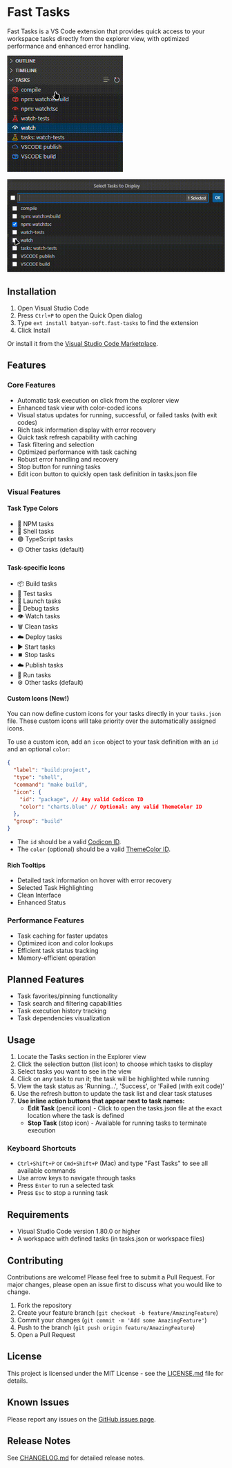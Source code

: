 # Fast Tasks

Fast Tasks is a VS Code extension that provides quick access to your workspace tasks directly from the explorer view, with optimized performance and enhanced error handling.

![Fast Tasks View](https://raw.githubusercontent.com/Batyan45/fast-tasks/main/images/fast-tasks-view.gif)

![Fast Tasks Check](https://raw.githubusercontent.com/Batyan45/fast-tasks/main/images/fast-tasks-check.gif)

## Installation

1. Open Visual Studio Code
2. Press `Ctrl+P` to open the Quick Open dialog
3. Type `ext install batyan-soft.fast-tasks` to find the extension
4. Click Install

Or install it from the [Visual Studio Code Marketplace](https://marketplace.visualstudio.com/items?itemName=batyan-soft.fast-tasks).

## Features

### Core Features
- Automatic task execution on click from the explorer view
- Enhanced task view with color-coded icons
- Visual status updates for running, successful, or failed tasks (with exit codes)
- Rich task information display with error recovery
- Quick task refresh capability with caching
- Task filtering and selection
- Optimized performance with task caching
- Robust error handling and recovery
- Stop button for running tasks
- Edit icon button to quickly open task definition in tasks.json file

### Visual Features

#### Task Type Colors
- 🔴 NPM tasks
- 🔵 Shell tasks
- 🟣 TypeScript tasks
- 🟡 Other tasks (default)

#### Task-specific Icons
- 📦 Build tasks
- 🧪 Test tasks
- 🚀 Launch tasks
- 🐛 Debug tasks
- 👁️ Watch tasks
- 🗑️ Clean tasks
- ☁️ Deploy tasks
- ▶️ Start tasks
- ⏹️ Stop tasks
- ☁️ Publish tasks
- 🏃 Run tasks
- ⚙️ Other tasks (default)

#### Custom Icons (New!)

You can now define custom icons for your tasks directly in your `tasks.json` file. These custom icons will take priority over the automatically assigned icons.

To use a custom icon, add an `icon` object to your task definition with an `id` and an optional `color`:

```json
{
  "label": "build:project",
  "type": "shell",
  "command": "make build",
  "icon": {
    "id": "package", // Any valid Codicon ID
    "color": "charts.blue" // Optional: any valid ThemeColor ID
  },
  "group": "build"
}
```

- The `id` should be a valid [Codicon ID](https://microsoft.github.io/vscode-codicons/dist/codicon.html).
- The `color` (optional) should be a valid [ThemeColor ID](https://code.visualstudio.com/api/references/theme-color).

#### Rich Tooltips
- Detailed task information on hover with error recovery
- Selected Task Highlighting
- Clean Interface
- Enhanced Status

### Performance Features
- Task caching for faster updates
- Optimized icon and color lookups
- Efficient task status tracking
- Memory-efficient operation

## Planned Features

- Task favorites/pinning functionality
- Task search and filtering capabilities
- Task execution history tracking
- Task dependencies visualization

## Usage

1. Locate the Tasks section in the Explorer view
2. Click the selection button (list icon) to choose which tasks to display
3. Select tasks you want to see in the view
4. Click on any task to run it; the task will be highlighted while running
5. View the task status as 'Running...', 'Success', or 'Failed (with exit code)'
6. Use the refresh button to update the task list and clear task statuses
7. **Use inline action buttons that appear next to task names:**
   - **Edit Task** (pencil icon) - Click to open the tasks.json file at the exact location where the task is defined
   - **Stop Task** (stop icon) - Available for running tasks to terminate execution

### Keyboard Shortcuts
- `Ctrl+Shift+P` or `Cmd+Shift+P` (Mac) and type "Fast Tasks" to see all available commands
- Use arrow keys to navigate through tasks
- Press `Enter` to run a selected task
- Press `Esc` to stop a running task

## Requirements

- Visual Studio Code version 1.80.0 or higher
- A workspace with defined tasks (in tasks.json or workspace files)

## Contributing

Contributions are welcome! Please feel free to submit a Pull Request. For major changes, please open an issue first to discuss what you would like to change.

1. Fork the repository
2. Create your feature branch (`git checkout -b feature/AmazingFeature`)
3. Commit your changes (`git commit -m 'Add some AmazingFeature'`)
4. Push to the branch (`git push origin feature/AmazingFeature`)
5. Open a Pull Request

## License

This project is licensed under the MIT License - see the [LICENSE.md](LICENSE.md) file for details.

## Known Issues

Please report any issues on the [GitHub issues page](https://github.com/Batyan45/fast-tasks/issues).

## Release Notes

See [CHANGELOG.md](CHANGELOG.md) for detailed release notes.
